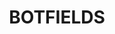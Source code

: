 ---
lastmod: '2025-04-06T06:05:20+00:00'
latitude: -33.159023
layout: suburb
longitude: 147.772834
postcode: '2876'
state: NSW
title: BOTFIELDS
url: /nsw/botfields/
---